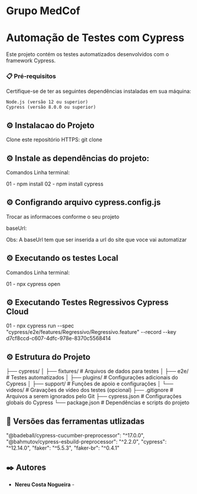 # Grupo MedCof

# Automação de Testes com Cypress

Este projeto contém os testes automatizados desenvolvidos com o framework Cypress.


### 📋 Pré-requisitos

Certifique-se de ter as seguintes dependências instaladas em sua máquina:

```
Node.js (versão 12 ou superior)
Cypress (versão 8.0.0 ou superior)

```

## ⚙️ Instalacao do Projeto
Clone este repositório HTTPS: git clone 

## ⚙️ Instale as dependências do projeto:
Comandos Linha terminal:

01 - npm install
02 - npm install cypress

## ⚙️ Configrando arquivo cypress.config.js
Trocar as informacoes conforme o seu projeto


baseUrl:

Obs: A baseUrl tem que ser inserida a url do site que voce vai automatizar

## ⚙️ Executando os testes Local
Comandos Linha terminal:

01 - npx cypress open

## ⚙️ Executando Testes Regressivos Cypress Cloud

01 - npx cypress run --spec "cypress/e2e/features/Regressivo/Regressivo.feature" --record --key d7cf8ccd-c607-4dfc-978e-8370c5568414



## ⚙️ Estrutura do Projeto
├── cypress/
│   ├── fixtures/            # Arquivos de dados para testes
│   ├── e2e/                 # Testes automatizados
│   ├── plugins/             # Configurações adicionais do Cypress
│   ├── support/             # Funções de apoio e configurações
│   └── videos/              # Gravações de vídeo dos testes (opcional)
├── .gitignore               # Arquivos a serem ignorados pelo Git
├── cypress.json             # Configurações globais do Cypress
└── package.json             # Dependências e scripts do projeto


## 📌 Versões das ferramentas utlizadas

"@badeball/cypress-cucumber-preprocessor": "^17.0.0",
"@bahmutov/cypress-esbuild-preprocessor": "^2.2.0",
"cypress": "^12.14.0",
 "faker": "^5.5.3",
"faker-br": "^0.4.1"

## ✒️ Autores

* **Nereu Costa Nogueira** -



